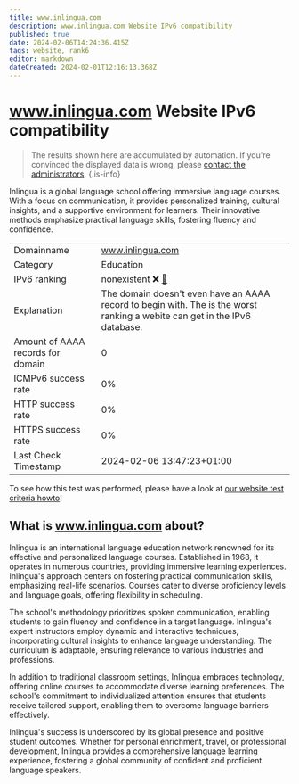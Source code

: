 ```yaml
---
title: www.inlingua.com
description: www.inlingua.com Website IPv6 compatibility
published: true
date: 2024-02-06T14:24:36.415Z
tags: website, rank6
editor: markdown
dateCreated: 2024-02-01T12:16:13.368Z
---
```


# www.inlingua.com Website IPv6 compatibility

> The results shown here are accumulated by automation. If you're convinced the displayed data is wrong, please [contact the administrators](/howto/chat). 
{.is-info}

Inlingua is a global language school offering immersive language courses. With a focus on communication, it provides personalized training, cultural insights, and a supportive environment for learners. Their innovative methods emphasize practical language skills, fostering fluency and confidence.


|   |   |
| - | - |
| Domainname | www.inlingua.com
| Category | Education |
| IPv6 ranking | nonexistent :x: [🔗](/howto/ranking) |
| Explanation | The domain doesn't even have an AAAA record to begin with. The is the worst ranking a webite can get in the IPv6 database. |
| Amount of AAAA records for domain | 0 |
| ICMPv6 success rate | 0%|
| HTTP success rate | 0% |
| HTTPS success rate | 0% |
| Last Check Timestamp | 2024-02-06 13:47:23+01:00 |

To see how this test was performed, please have a look at [our website test criteria howto](/howto/testcriteria/website)!


## What is www.inlingua.com about?
Inlingua is an international language education network renowned for its effective and personalized language courses. Established in 1968, it operates in numerous countries, providing immersive learning experiences. Inlingua's approach centers on fostering practical communication skills, emphasizing real-life scenarios. Courses cater to diverse proficiency levels and language goals, offering flexibility in scheduling.

The school's methodology prioritizes spoken communication, enabling students to gain fluency and confidence in a target language. Inlingua's expert instructors employ dynamic and interactive techniques, incorporating cultural insights to enhance language understanding. The curriculum is adaptable, ensuring relevance to various industries and professions.

In addition to traditional classroom settings, Inlingua embraces technology, offering online courses to accommodate diverse learning preferences. The school's commitment to individualized attention ensures that students receive tailored support, enabling them to overcome language barriers effectively.

Inlingua's success is underscored by its global presence and positive student outcomes. Whether for personal enrichment, travel, or professional development, Inlingua provides a comprehensive language learning experience, fostering a global community of confident and proficient language speakers.


